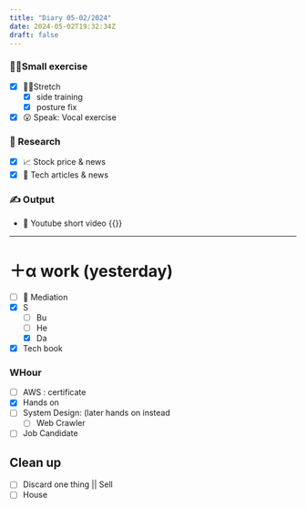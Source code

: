 ```yaml
---
title: "Diary 05-02/2024"  
date: 2024-05-02T19:32:34Z
draft: false
---
```


### 🧘‍♀️Small exercise

- [x]  🧎‍♀️Stretch
    - [x]  side training
    - [x]  posture fix
- [x]  😮 Speak: Vocal exercise

### 👀 Research

- [x]  📈 Stock price & news
- [x]  👾 Tech articles & news

### ✍️ Output

- 🎥 Youtube short video {{<youtube XLWFGBSoKXk>}}

---

# ＋α work (yesterday)

- [ ]  🧘 Mediation
- [x]  S
    - [ ]  Bu
    - [ ]  He
    - [x]  Da
- [x]  Tech book

### WHour

- [ ]  AWS : certificate
- [x]  Hands on
- [ ]  System Design:  (later hands on instead
    - [ ]  Web Crawler
- [ ]  Job Candidate

## Clean up

- [ ]  Discard one thing || Sell
- [ ]  House